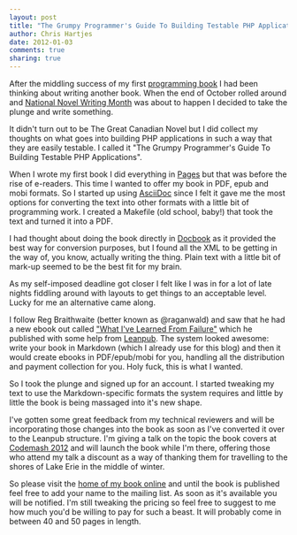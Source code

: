 ```yaml
---
layout: post
title: "The Grumpy Programmer's Guide To Building Testable PHP Applications" 
author: Chris Hartjes
date: 2012-01-03
comments: true 
sharing: true 
---
```

After the middling success of my first [programming book](https://www.littlehart.net/book)
I had been thinking about writing another book. When the end of October rolled
around and [National Novel Writing Month](https://en.wikipedia.org/wiki/National_Novel_Writing_Month)
was about to happen I decided to take the plunge and write something.

It didn't turn out to be The Great Canadian Novel but I did collect my thoughts on
what goes into building PHP applications in such a way that they are easily
testable. I called it "The Grumpy Programmer's Guide To Building Testable PHP Applications".

When I wrote my first book I did everything in [Pages](http://www.apple.com/iwork/pages/) but
that was before the rise of e-readers. This time I wanted to offer my book in
PDF, epub and mobi formats. So I started up using [AsciiDoc](http://www.methods.co.nz/asciidoc/)
since I felt it gave me the most options for converting the text into other formats
with a little bit of programming work. I created a Makefile (old school, baby!)
that took the text and turned it into a PDF. 

I had thought about doing the book directly in [Docbook](http://docbook.org/) as
it provided the best way for conversion purposes, but I found all the XML to
be getting in the way of, you know, actually writing the thing. Plain text
with a little bit of mark-up seemed to be the best fit for my brain.

As my self-imposed deadline got closer I felt like I was in for a lot of late
nights fiddling around with layouts to get things to an acceptable level. Lucky
for me an alternative came along.

I follow Reg Braithwaite (better known as @raganwald) and saw that he had a new
ebook out called ["What I've Learned From Failure"](http://leanpub.com/shippingsoftware) which he published with some
help from [Leanpub](http://leanpub.com). The system looked awesome: write your
book in Markdown (which I already use for this blog) and then it would create
ebooks in PDF/epub/mobi for you, handling all the distribution and payment
collection for you. Holy fuck, this is what I wanted.

So I took the plunge and signed up for an account. I started tweaking my text
to use the Markdown-specific formats the system requires and little by little
the book is being massaged into it's new shape. 

I've gotten some great feedback from my technical reviewers and will be
incorporating those changes into the book as soon as I've converted it over
to the Leanpub structure. I'm giving a talk on the topic the book covers at
[Codemash 2012](http://codemash.org) and will launch the book while I'm
there, offering those who attend my talk a discount as a way of thanking
them for travelling to the shores of Lake Erie in the middle of winter.

So please visit the [home of my book online](http://leanpub.com/grumpy-testing)
and until the book is published feel free to add your name to the mailing list.
As soon as it's available you will be notified. I'm still tweaking the pricing
so feel free to suggest to me how much you'd be willing to pay for such a beast.
It will probably come in between 40 and 50 pages in length.

